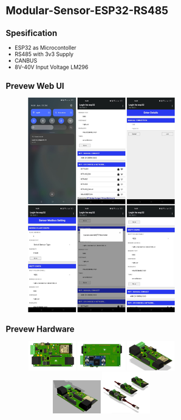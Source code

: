 # Modular-Sensor-ESP32-RS485

## Spesification
- ESP32 as Microcontoller
- RS485 with 3v3 Supply
- CANBUS
- 8V-40V Input Voltage LM296

## Prevew Web UI
<p align="center">
  <img src="DOC/SOFTWARE/ui_1.jpeg" width="25%" height="25%">
  <img src="DOC/SOFTWARE/ui_2.jpeg" width="25%" height="25%">
  <img src="DOC/SOFTWARE/ui_3.jpeg" width="25%" height="25%">
  <img src="DOC/SOFTWARE/ui_4.jpeg" width="25%" height="25%">
  <img src="DOC/SOFTWARE/ui_5.jpeg" width="25%" height="25%">
  <img src="DOC/SOFTWARE/ui_6.jpeg" width="25%" height="25%">
</p>

## Prevew Hardware
<p align="center">
  <img src="DOC/HARDFWARE/hw1.jpeg" width="25%" height="25%">
  <img src="DOC/HARDFWARE/hw2.jpeg" width="25%" height="25%">
  <img src="DOC/HARDFWARE/hw3.jpeg" width="25%" height="25%">
  <img src="DOC/HARDFWARE/hw4.jpeg" width="25%" height="25%">
  <img src="DOC/HARDFWARE/hw5.jpeg" width="25%" height="25%">
</p>